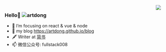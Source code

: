 <img align="right" src="https://github-readme-stats.vercel.app/api?username=artdong&show_icons=true&icon_color=CE1D2D&text_color=718096&bg_color=ffffff&hide_title=true" />

### Hello👋 <img src="https://komarev.com/ghpvc/?username=artdong&label=Visits" alt="artdong" />

- :orange_book: I’m focusing on react & vue & node
- 🌱 my blog https://artdong.github.io/blog
- 🖋  Writer at [简书](https://www.jianshu.com/u/6c16640d68d2)
- 📫 微信公众号: fullstack008 

<!--
**artdong/artdong** is a ✨ _special_ ✨ repository because its `README.md` (this file) appears on your GitHub profile.

Here are some ideas to get you started:

- :orange_book I’m focusing on ...
- :hammer: Creator of applications and frameworks
- :ram: Founder the ObjCCN
- :meat_on_bone: Meat lover

- 🔭 I’m working on ...
- 🌱 I’m learning ...
- 👯 I’m looking to collaborate on ...
- 🤔 I’m looking for help with ...
- 💬 Ask me about ...
- 📫 How to reach me: ...
- 😄 Pronouns: ...
- ⚡ Fun fact: ...
- 🍻 School: ...
- 🖋  Writer at [简书](https://www.jianshu.com/u/6c16640d68d2)
- ✍️ [Blogger](https://artdong.github.io/blog)
- 🏃 Interest: Running / playing badminton / Swimming ...

![Top Langs](https://github-readme-stats.vercel.app/api/top-langs/?username=artdong&layout=compact)

-->
